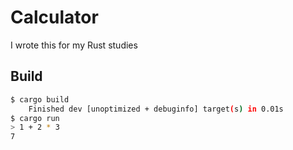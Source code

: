 # Calculator

I wrote this for my Rust studies

## Build

```bash
$ cargo build
    Finished dev [unoptimized + debuginfo] target(s) in 0.01s
$ cargo run
> 1 + 2 * 3
7
```
